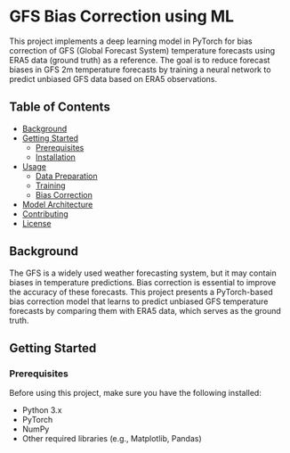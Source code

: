 # GFS Bias Correction using ML

This project implements a deep learning model in PyTorch for bias correction of GFS (Global Forecast System) temperature forecasts using ERA5 data (ground truth) as a reference. The goal is to reduce forecast biases in GFS 2m temperature forecasts by training a neural network to predict unbiased GFS data based on ERA5 observations.

## Table of Contents

- [Background](#background)
- [Getting Started](#getting-started)
  - [Prerequisites](#prerequisites)
  - [Installation](#installation)
- [Usage](#usage)
  - [Data Preparation](#data-preparation)
  - [Training](#training)
  - [Bias Correction](#bias-correction)
- [Model Architecture](#model-architecture)
- [Contributing](#contributing)
- [License](#license)

## Background

The GFS is a widely used weather forecasting system, but it may contain biases in temperature predictions. Bias correction is essential to improve the accuracy of these forecasts. This project presents a PyTorch-based bias correction model that learns to predict unbiased GFS temperature forecasts by comparing them with ERA5 data, which serves as the ground truth.

## Getting Started

### Prerequisites

Before using this project, make sure you have the following installed:

- Python 3.x
- PyTorch
- NumPy
- Other required libraries (e.g., Matplotlib, Pandas)

